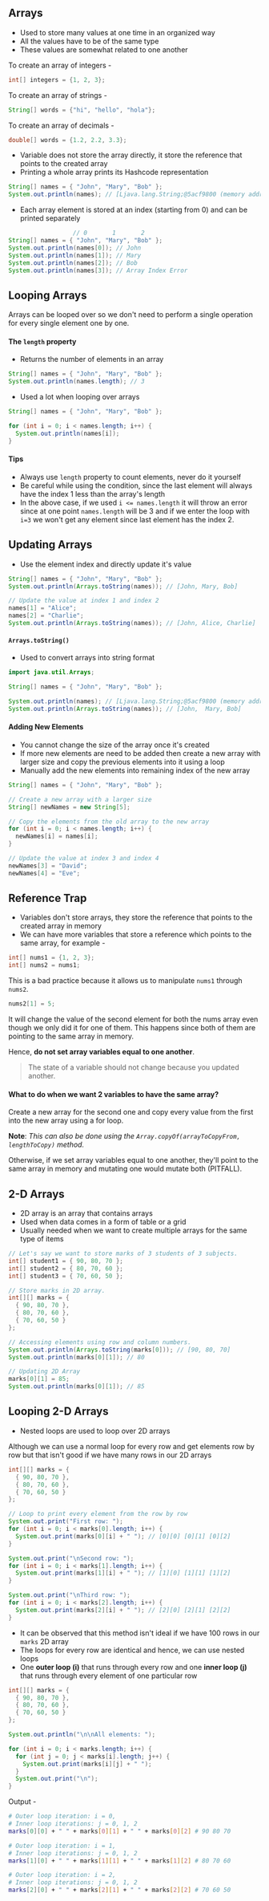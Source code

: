 ## Arrays

- Used to store many values at one time in an organized way
- All the values have to be of the same type
- These values are somewhat related to one another

To create an array of integers -

```java
int[] integers = {1, 2, 3};
```

To create an array of strings -

```java
String[] words = {"hi", "hello", "hola"};
```

To create an array of decimals -

```java
double[] words = {1.2, 2.2, 3.3};
```

- Variable does not store the array directly, it store the reference that points to the created array
- Printing a whole array prints its Hashcode representation

```java
String[] names = { "John", "Mary", "Bob" };
System.out.println(names); // [Ljava.lang.String;@5acf9800 (memory address)
```

- Each array element is stored at an index (starting from 0) and can be printed separately

```java
                  // 0       1       2
String[] names = { "John", "Mary", "Bob" };
System.out.println(names[0]); // John
System.out.println(names[1]); // Mary
System.out.println(names[2]); // Bob
System.out.println(names[3]); // Array Index Error
```

## Looping Arrays

Arrays can be looped over so we don't need to perform a single operation for every single element one by one.

#### The `length` property

- Returns the number of elements in an array

```java
String[] names = { "John", "Mary", "Bob" };
System.out.println(names.length); // 3
```

- Used a lot when looping over arrays

```java
String[] names = { "John", "Mary", "Bob" };

for (int i = 0; i < names.length; i++) {
  System.out.println(names[i]);
}
```

#### Tips

- Always use `length` property to count elements, never do it yourself
- Be careful while using the condition, since the last element will always have the index 1 less than the array's length
- In the above case, if we used `i <= names.length` it will throw an error since at one point `names.length` will be 3 and if we enter the loop with `i=3` we won't get any element since last element has the index 2.

## Updating Arrays

- Use the element index and directly update it's value

```java
String[] names = { "John", "Mary", "Bob" };
System.out.println(Arrays.toString(names)); // [John, Mary, Bob]

// Update the value at index 1 and index 2
names[1] = "Alice";
names[2] = "Charlie";
System.out.println(Arrays.toString(names)); // [John, Alice, Charlie]
```

#### `Arrays.toString()`

- Used to convert arrays into string format

```java
import java.util.Arrays;

String[] names = { "John", "Mary", "Bob" };

System.out.println(names); // [Ljava.lang.String;@5acf9800 (memory address)
System.out.println(Arrays.toString(names)); // [John,  Mary, Bob]
```

#### Adding New Elements

- You cannot change the size of the array once it's created
- If more new elements are need to be added then create a new array with larger size and copy the previous elements into it using a loop
- Manually add the new elements into remaining index of the new array

```java
String[] names = { "John", "Mary", "Bob" };

// Create a new array with a larger size
String[] newNames = new String[5];

// Copy the elements from the old array to the new array
for (int i = 0; i < names.length; i++) {
  newNames[i] = names[i];
}

// Update the value at index 3 and index 4
newNames[3] = "David";
newNames[4] = "Eve";
```

## Reference Trap

- Variables don't store arrays, they store the reference that points to the created array in memory
- We can have more variables that store a reference which points to the same array, for example -

```java
int[] nums1 = {1, 2, 3};
int[] nums2 = nums1;
```

This is a bad practice because it allows us to manipulate `nums1` through `nums2`.

```java
nums2[1] = 5;
```

It will change the value of the second element for both the nums array even though we only did it for one of them. This happens since both of them are pointing to the same array in memory.

Hence, **do not set array variables equal to one another**.

> The state of a variable should not change because you updated another.

#### What to do when we want 2 variables to have the same array?

Create a new array for the second one and copy every value from the first into the new array using a for loop.

**Note**: _This can also be done using the `Array.copyOf(arrayToCopyFrom, lengthToCopy)` method._

Otherwise, if we set array variables equal to one another, they'll point to the same array in memory and mutating one would mutate both (PITFALL).

## 2-D Arrays

- 2D array is an array that contains arrays
- Used when data comes in a form of table or a grid
- Usually needed when we want to create multiple arrays for the same type of items

```java
// Let's say we want to store marks of 3 students of 3 subjects.
int[] student1 = { 90, 80, 70 };
int[] student2 = { 80, 70, 60 };
int[] student3 = { 70, 60, 50 };

// Store marks in 2D array.
int[][] marks = {
  { 90, 80, 70 },
  { 80, 70, 60 },
  { 70, 60, 50 }
};

// Accessing elements using row and column numbers.
System.out.println(Arrays.toString(marks[0])); // [90, 80, 70]
System.out.println(marks[0][1]); // 80

// Updating 2D Array
marks[0][1] = 85;
System.out.println(marks[0][1]); // 85
```

## Looping 2-D Arrays

- Nested loops are used to loop over 2D arrays

Although we can use a normal loop for every row and get elements row by row but that isn't good if we have many rows in our 2D arrays

```java
int[][] marks = {
  { 90, 80, 70 },
  { 80, 70, 60 },
  { 70, 60, 50 }
};

// Loop to print every element from the row by row
System.out.print("First row: ");
for (int i = 0; i < marks[0].length; i++) {
  System.out.print(marks[0][i] + " "); // [0][0] [0][1] [0][2]
}

System.out.print("\nSecond row: ");
for (int i = 0; i < marks[1].length; i++) {
  System.out.print(marks[1][i] + " "); // [1][0] [1][1] [1][2]
}

System.out.print("\nThird row: ");
for (int i = 0; i < marks[2].length; i++) {
  System.out.print(marks[2][i] + " "); // [2][0] [2][1] [2][2]
}
```

- It can be observed that this method isn't ideal if we have 100 rows in our `marks` 2D array
- The loops for every row are identical and hence, we can use nested loops
- One **outer loop (i)** that runs through every row and one **inner loop (j)** that runs through every element of one particular row

```java
int[][] marks = {
  { 90, 80, 70 },
  { 80, 70, 60 },
  { 70, 60, 50 }
};

System.out.println("\n\nAll elements: ");

for (int i = 0; i < marks.length; i++) {
  for (int j = 0; j < marks[i].length; j++) {
    System.out.print(marks[i][j] + " ");
  }
  System.out.print("\n");
}
```

Output -

```sh
# Outer loop iteration: i = 0,
# Inner loop iterations: j = 0, 1, 2
marks[0][0] + " " + marks[0][1] + " " + marks[0][2] # 90 80 70

# Outer loop iteration: i = 1,
# Inner loop iterations: j = 0, 1, 2
marks[1][0] + " " + marks[1][1] + " " + marks[1][2] # 80 70 60

# Outer loop iteration: i = 2,
# Inner loop iterations: j = 0, 1, 2
marks[2][0] + " " + marks[2][1] + " " + marks[2][2] # 70 60 50
```

